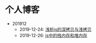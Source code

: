 # 个人博客

* 201912
  * 2019-12-24: [浅析js的深拷贝与浅拷贝](./201912/深拷贝与浅拷贝.md)
  * 2019-12-26: [js中的栈内存和堆内存](./201912/js中的栈内存和堆内存.md)


